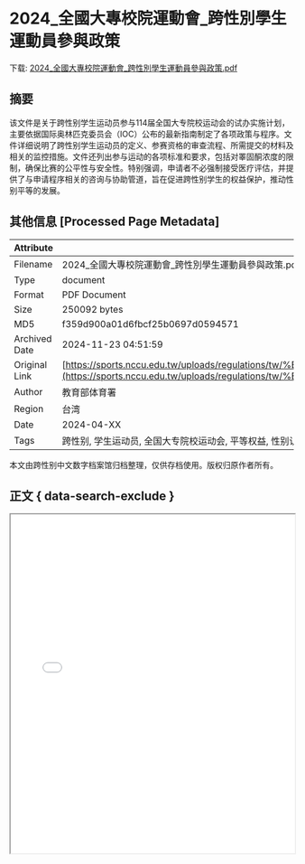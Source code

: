 # 2024_全國大專校院運動會_跨性別學生運動員參與政策

<!-- tcd_download_link -->
下载: [2024_全國大專校院運動會_跨性別學生運動員參與政策.pdf](2024_全國大專校院運動會_跨性別學生運動員參與政策.pdf)
<!-- tcd_download_link_end -->

## 摘要

<!-- tcd_abstract -->
该文件是关于跨性别学生运动员参与114届全国大专院校运动会的试办实施计划，主要依据国际奥林匹克委员会（IOC）公布的最新指南制定了各项政策与程序。文件详细说明了跨性别学生运动员的定义、参赛资格的审查流程、所需提交的材料及相关的监控措施。文件还列出参与运动的各项标准和要求，包括对睪固酮浓度的限制，确保比赛的公平性与安全性。特别强调，申请者不必强制接受医疗评估，并提供了与申请程序相关的咨询与协助管道，旨在促进跨性别学生的权益保护，推动性别平等的发展。

<!-- tcd_abstract_end -->

## 其他信息 [Processed Page Metadata]

| Attribute       | Value                                  |
|-----------------|----------------------------------------|
| Filename        | 2024_全國大專校院運動會_跨性別學生運動員參與政策.pdf                             |
| Type            | document                                 |
| Format          | PDF Document                               |
| Size            | 250092 bytes                           |
| MD5             | f359d900a01d6fbcf25b0697d0594571                                  |
| Archived Date   | 2024-11-23 04:51:59                             |
| Original Link   | [https://sports.nccu.edu.tw/uploads/regulations/tw/%E8%B7%A8%E6%80%A7%E5%88%A5%EF%BC%88Transgender%EF%BC%89%E5%AD%B8%E7%94%9F%E9%81%8B%E5%8B%95%E5%93%A1%E5%8F%83%E8%88%87114%E5%B9%B4%E5%85%A8%E5%A4%A7%E9%81%8B%E8%A9%A6%E8%BE%A6%E8%A8%88%E7%95%AB.pdf](https://sports.nccu.edu.tw/uploads/regulations/tw/%E8%B7%A8%E6%80%A7%E5%88%A5%EF%BC%88Transgender%EF%BC%89%E5%AD%B8%E7%94%9F%E9%81%8B%E5%8B%95%E5%93%A1%E5%8F%83%E8%88%87114%E5%B9%B4%E5%85%A8%E5%A4%A7%E9%81%8B%E8%A9%A6%E8%BE%A6%E8%A8%88%E7%95%AB.pdf)                         |
| Author          | 教育部体育署                               |
| Region          | 台湾                               |
| Date            | 2024-04-XX                                 |
| Tags            | 跨性别, 学生运动员, 全国大专院校运动会, 平等权益, 性别认同, 体育政策                                 |

本文由跨性别中文数字档案馆归档整理，仅供存档使用。版权归原作者所有。


## 正文 { data-search-exclude }

<!-- tcd_main_text -->
<iframe src="../2024_全國大專校院運動會_跨性別學生運動員參與政策.pdf" width="100%" height="600px">
    <p>无法显示PDF，请下载查看。</p>
</iframe>
<!-- tcd_main_text_end -->

